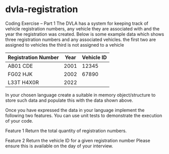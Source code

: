 # dvla-registration
Coding Exercise – Part 1
The DVLA has a system for keeping track of vehicle registration numbers, any vehicle they are associated with and the year the registration was created.
Below is some example data which shows three registration numbers and any associated vehicles.
the first two are assigned to vehicles
the third is not assigned to a vehicle

| Registration Number | Year | Vehicle ID |
|---|---|---|
| AB01 CDE | 2001 | 12345 |
| FG02 HJK | 2002 | 67890 |
| L33T H4X0R | 2022 | |



In your chosen language create a suitable in memory object/structure to store such data and populate this with the data shown above.

Once you have expressed the data in your language implement the following two features.
You can use unit tests to demonstrate the execution of your code.

Feature 1
Return the total quantity of registration numbers. 

Feature 2
Return the vehicle ID for a given registration number
Please ensure this is available on the day of your interview.
